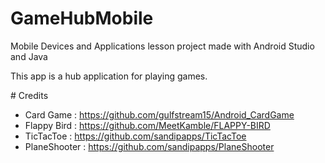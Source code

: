 ﻿# GameHubMobile

Mobile Devices and Applications lesson project made with Android Studio and Java

This app is a hub application for playing games.

﻿# Credits
 - Card Game : https://github.com/gulfstream15/Android_CardGame
 - Flappy Bird : https://github.com/MeetKamble/FLAPPY-BIRD
 - TicTacToe : https://github.com/sandipapps/TicTacToe
 - PlaneShooter : https://github.com/sandipapps/PlaneShooter
